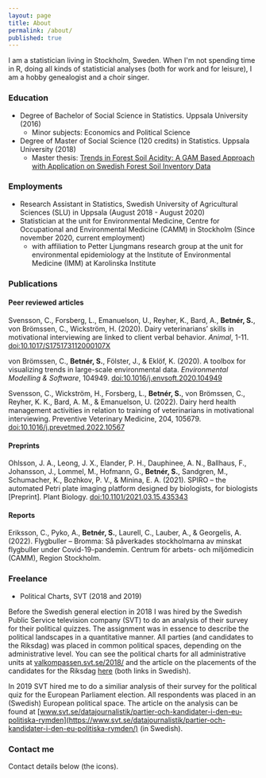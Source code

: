 ```yaml
---
layout: page
title: About
permalink: /about/
published: true
---
```

I am a statistician living in Stockholm, Sweden. When I'm not spending time in R, doing all kinds of statisticial analyses (both for work and for leisure), I am a hobby genealogist and a choir singer.

### Education
- Degree of Bachelor of Social Science in Statistics. Uppsala University (2016)
	- Minor subjects: Economics and Political Science
- Degree of Master of Social Science (120 credits) in Statistics. Uppsala University (2018)
	- Master thesis: [Trends in Forest Soil Acidity: A GAM Based Approach with Application on Swedish Forest Soil Inventory Data](http://www.diva-portal.org/smash/record.jsf?pid=diva2%3A1215453&dswid=3979)

### Employments

- Research Assistant in Statistics, Swedish University of Agricultural Sciences (SLU) in Uppsala (August 2018 - August 2020)
- Statistician at the unit for Environmental Medicine, Centre for Occupational and Environmental Medicine (CAMM) in Stockholm (Since november 2020, current employment)
	- with affiliation to Petter Ljungmans research group at the unit for environmental epidemiology at the Institute of Environmental Medicine (IMM) at Karolinska Institute

### Publications

#### Peer reviewed articles

Svensson, C., Forsberg, L., Emanuelson, U., Reyher, K., Bard, A., **Betnér, S.**, von Brömssen, C., Wickström, H. (2020). Dairy veterinarians’ skills in motivational interviewing are linked to client verbal behavior. *Animal*, 1-11. [doi:10.1017/S175173112000107X](http://doi.org/10.1017/S175173112000107X)

von Brömssen, C., **Betnér, S.**, Fölster, J., & Eklöf, K. (2020). A toolbox for visualizing trends in large-scale environmental data. *Environmental Modelling & Software*, 104949. [doi:10.1016/j.envsoft.2020.104949](http://doi.org/10.1016/j.envsoft.2020.104949)

Svensson, C., Wickström, H., Forsberg, L., **Betnér, S.**, von Brömssen, C., Reyher, K. K., Bard, A. M., & Emanuelson, U. (2022). Dairy herd health management activities in relation to training of veterinarians in motivational interviewing. Preventive Veterinary Medicine, 204, 105679. [doi:10.1016/j.prevetmed.2022.10567](https://doi.org/10.1016/j.prevetmed.2022.10567) 

#### Preprints

Ohlsson, J. A., Leong, J. X., Elander, P. H., Dauphinee, A. N., Ballhaus, F., Johansson, J., Lommel, M., Hofmann, G., **Betnér, S.**, Sandgren, M., Schumacher, K., Bozhkov, P. V., & Minina, E. A. (2021). SPIRO – the automated Petri plate imaging platform designed by biologists, for biologists [Preprint]. Plant Biology. 
[doi:10.1101/2021.03.15.435343](https://doi.org/10.1101/2021.03.15.435343) 

#### Reports

Eriksson, C., Pyko, A., **Betnér, S.**, Laurell, C., Lauber, A., & Georgelis, A. (2022). Flygbuller – Bromma: Så påverkades stockholmarna av minskat flygbuller under Covid-19-pandemin. Centrum för arbets- och miljömedicin (CAMM), Region Stockholm.

### Freelance

- Political Charts, SVT (2018 and 2019)

Before the Swedish general election in 2018 I was hired by the Swedish Public Service television company (SVT) to do an analysis of their survey for their political quizzes. The assignment was in essence to describe the political landscapes in a quantitative manner. All parties (and candidates to the Riksdag) was placed in common political spaces, depending on the administrative level. You can see the political charts for all administrative units at [valkompassen.svt.se/2018/](https://valkompassen.svt.se/2018/) and the article on the placements of the candidates for the Riksdag [here](https://www.svt.se/special/hur-lika-ar-kandidaterna-sina-partier/) (both links in Swedish). 

In 2019 SVT hired me to do a similiar analysis of their survey for the political quiz for the European Parliament election. All respondents was placed in an (Swedish) European political space. The article on the analysis can be found at [www.svt.se/datajournalistik/partier-och-kandidater-i-den-eu-politiska-rymden](https://www.svt.se/datajournalistik/partier-och-kandidater-i-den-eu-politiska-rymden/) (in Swedish). 

### Contact me

Contact details below (the icons).
